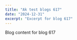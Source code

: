 ```yaml
---
title: "Ak test blogs 617"
date: "2024-12-31"
excerpt: "Excerpt for blog 617"
---
```


Blog content for blog 617